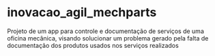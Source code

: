 # inovacao_agil_mechparts
Projeto de um app para controle e documentação de serviços de uma oficina mecânica, visando solucionar um problema gerado pela falta de documentação dos produtos usados nos serviços realizados
